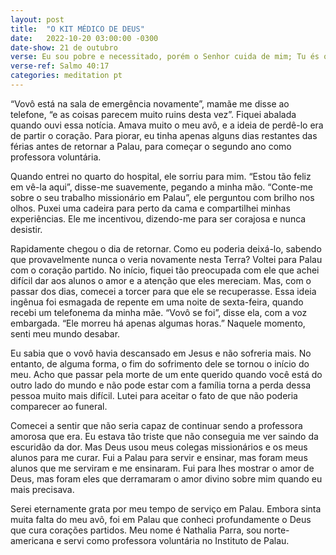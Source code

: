 ```yaml
---
layout: post
title:  "O KIT MÉDICO DE DEUS"
date:   2022-10-20 03:00:00 -0300
date-show: 21 de outubro
verse: Eu sou pobre e necessitado, porém o Senhor cuida de mim; Tu és o meu amparo e o meu libertador; não Te demores, ó Deus meu!
verse-ref: Salmo 40:17
categories: meditation pt
---
```


“Vovô está na sala de emergência novamente”, mamãe me disse ao telefone, “e as coisas parecem muito ruins desta vez”. Fiquei abalada quando ouvi essa notícia. Amava muito o meu avô, e a ideia de perdê-lo era de partir o coração. Para piorar, eu tinha apenas alguns dias restantes das férias antes de retornar a Palau, para começar o segundo ano como professora voluntária.

Quando entrei no quarto do hospital, ele sorriu para mim. “Estou tão feliz em vê-la aqui”, disse-me suavemente, pegando a minha mão. “Conte-me sobre o seu trabalho missionário em Palau”, ele perguntou com brilho nos olhos. Puxei uma cadeira para perto da cama e compartilhei minhas experiências. Ele me incentivou, dizendo-me para ser corajosa e nunca desistir.

Rapidamente chegou o dia de retornar. Como eu poderia deixá-lo, sabendo que provavelmente nunca o veria novamente nesta Terra? Voltei para Palau com o coração partido. No início, fiquei tão preocupada com ele que achei difícil dar aos alunos o amor e a atenção que eles mereciam. Mas, com o passar dos dias, comecei a torcer para que ele se recuperasse. Essa ideia ingênua foi esmagada de repente em uma noite de sexta-feira, quando recebi um telefonema da minha mãe. “Vovô se foi”, disse ela, com a voz embargada. “Ele morreu há apenas algumas horas.” Naquele momento, senti meu mundo desabar.

Eu sabia que o vovô havia descansado em Jesus e não sofreria mais. No entanto, de alguma forma, o fim do sofrimento dele se tornou o início do meu. Acho que passar pela morte de um ente querido quando você está do outro lado do mundo e não pode estar com a família torna a perda dessa pessoa muito mais difícil. Lutei para aceitar o fato de que não poderia comparecer ao funeral.

Comecei a sentir que não seria capaz de continuar sendo a professora amorosa que era. Eu estava tão triste que não conseguia me ver saindo da escuridão da dor. Mas Deus usou meus colegas missionários e os meus alunos para me curar. Fui a Palau para servir e ensinar, mas foram meus alunos que me serviram e me ensinaram. Fui para lhes mostrar o amor de Deus, mas foram eles que derramaram o amor divino sobre mim quando eu mais precisava.

Serei eternamente grata por meu tempo de serviço em Palau. Embora sinta muita falta do meu avô, foi em Palau que conheci profundamente o Deus que cura corações partidos. Meu nome é Nathalia Parra, sou norte-americana e servi como professora voluntária no Instituto de Palau.
